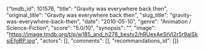 {"tmdb_id": 101576, "title": "Gravity was everywhere back then", "original_title": "Gravity was everywhere back then", "slug_title": "gravity-was-everywhere-back-then", "date": "2010-05-10", "genre": "Animation / Science-Fiction", "score": "5.0/10", "synopsis": "", "image": "https://image.tmdb.org/t/p/w185_and_h278_bestv2/hRUexAeStVI2r5r9aiSksiEfgBP.jpg", "actors": [], "comments": [], "recommandations_id": []}